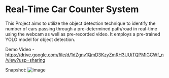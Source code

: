 # Real-Time Car Counter System

This Project aims to utilize the object detection technique to identify the number of cars passing through a pre-determined path/road in real-time using the webcam as well as pre-recorded video. It employs a pre-trained YOLO model for object detection.

Demo Video - https://drive.google.com/file/d/1dZgnv1QmD3KzyZmRH3UUiTQPMIGCWf_n/view?usp=sharing

Snapshot:
![image](https://github.com/RohitMacherla3/real-time-object-detection-system/assets/89356811/03a058db-fef2-42d8-b1c2-a420ffc61053)





